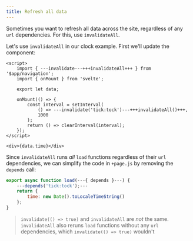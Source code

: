 ```yaml
---
title: Refresh all data
---
```


Sometimes you want to refresh all data across the site, regardless of any `url` dependencies. For this, use `invalidateAll`.

Let's use `invalidateAll` in our clock example. First we'll update the component:

```svelte
<script>
	import { ---invalidate---+++invalidateAll+++ } from '$app/navigation';
	import { onMount } from 'svelte';

	export let data;

	onMount(() => {
		const interval = setInterval(
			() => ---invalidate('tick:tock')---+++invalidateAll()+++,
			1000
		);
		return () => clearInterval(interval);
	});
</script>

<div>{data.time}</div>
```

Since `invalidateAll` runs _all_ `load` functions regardless of their `url` dependencies, we can simplify the code in `+page.js` by removing the `depends` call:

```js
export async function load(---{ depends }---) {
    ---depends('tick:tock');---
	return {
		time: new Date().toLocaleTimeString()
	};
}
```

> `invalidate(() => true)` and `invalidateAll` are _not_ the same. `invalidateAll` also reruns `load` functions without any `url` dependencies, which `invalidate(() => true)` wouldn't
